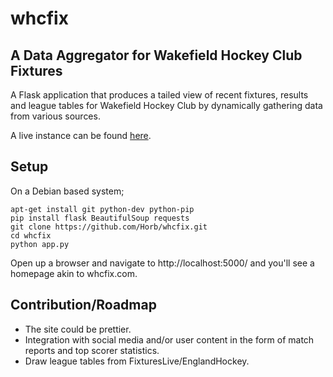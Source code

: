 whcfix 
======

A Data Aggregator for Wakefield Hockey Club Fixtures
----------------------------------------------------

A Flask application that produces a tailed view of recent fixtures, results and league tables for Wakefield Hockey Club by dynamically gathering data from various sources.

A live instance can be found [here](http://www.whcfix.com).


Setup
-----

On a Debian based system;

    apt-get install git python-dev python-pip
    pip install flask BeautifulSoup requests
    git clone https://github.com/Horb/whcfix.git
    cd whcfix
    python app.py


Open up a browser and navigate to http://localhost:5000/ and you'll see a homepage akin to whcfix.com.


Contribution/Roadmap
--------------------

* The site could be prettier.
* Integration with social media and/or user content in the form of match reports and top scorer statistics.
* Draw league tables from FixturesLive/EnglandHockey.
